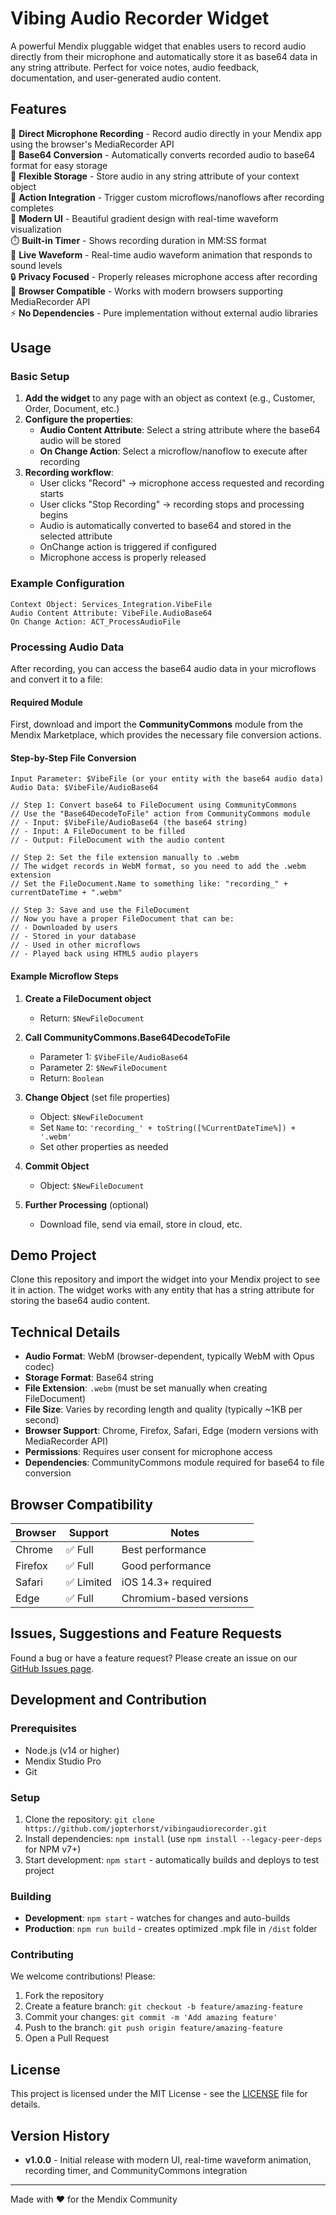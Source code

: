 # Vibing Audio Recorder Widget

A powerful Mendix pluggable widget that enables users to record audio directly from their microphone and automatically store it as base64 data in any string attribute. Perfect for voice notes, audio feedback, documentation, and user-generated audio content.

## Features

🎤 **Direct Microphone Recording** - Record audio directly in your Mendix app using the browser's MediaRecorder API  
📝 **Base64 Conversion** - Automatically converts recorded audio to base64 format for easy storage  
💾 **Flexible Storage** - Store audio in any string attribute of your context object  
🔧 **Action Integration** - Trigger custom microflows/nanoflows after recording completes  
🎯 **Modern UI** - Beautiful gradient design with real-time waveform visualization  
⏱️ **Built-in Timer** - Shows recording duration in MM:SS format  
🌊 **Live Waveform** - Real-time audio waveform animation that responds to sound levels  
🔒 **Privacy Focused** - Properly releases microphone access after recording  
📱 **Browser Compatible** - Works with modern browsers supporting MediaRecorder API  
⚡ **No Dependencies** - Pure implementation without external audio libraries  

## Usage

### Basic Setup

1. **Add the widget** to any page with an object as context (e.g., Customer, Order, Document, etc.)
2. **Configure the properties**:
   - **Audio Content Attribute**: Select a string attribute where the base64 audio will be stored
   - **On Change Action**: Select a microflow/nanoflow to execute after recording
3. **Recording workflow**:
   - User clicks "Record" → microphone access requested and recording starts
   - User clicks "Stop Recording" → recording stops and processing begins
   - Audio is automatically converted to base64 and stored in the selected attribute
   - OnChange action is triggered if configured
   - Microphone access is properly released

### Example Configuration

```
Context Object: Services_Integration.VibeFile
Audio Content Attribute: VibeFile.AudioBase64
On Change Action: ACT_ProcessAudioFile
```

### Processing Audio Data

After recording, you can access the base64 audio data in your microflows and convert it to a file:

#### Required Module
First, download and import the **CommunityCommons** module from the Mendix Marketplace, which provides the necessary file conversion actions.

#### Step-by-Step File Conversion

```
Input Parameter: $VibeFile (or your entity with the base64 audio data)
Audio Data: $VibeFile/AudioBase64

// Step 1: Convert base64 to FileDocument using CommunityCommons
// Use the "Base64DecodeToFile" action from CommunityCommons module
// - Input: $VibeFile/AudioBase64 (the base64 string)
// - Input: A FileDocument to be filled
// - Output: FileDocument with the audio content

// Step 2: Set the file extension manually to .webm
// The widget records in WebM format, so you need to add the .webm extension
// Set the FileDocument.Name to something like: "recording_" + currentDateTime + ".webm"

// Step 3: Save and use the FileDocument
// Now you have a proper FileDocument that can be:
// - Downloaded by users
// - Stored in your database
// - Used in other microflows
// - Played back using HTML5 audio players
```

#### Example Microflow Steps

1. **Create a FileDocument object**
   - Return: `$NewFileDocument`

2. **Call CommunityCommons.Base64DecodeToFile**
   - Parameter 1: `$VibeFile/AudioBase64`
   - Parameter 2: `$NewFileDocument`
   - Return: `Boolean`

3. **Change Object** (set file properties)
   - Object: `$NewFileDocument`
   - Set `Name` to: `'recording_' + toString([%CurrentDateTime%]) + '.webm'`
   - Set other properties as needed

5. **Commit Object**
   - Object: `$NewFileDocument`

6. **Further Processing** (optional)
   - Download file, send via email, store in cloud, etc.

## Demo Project

Clone this repository and import the widget into your Mendix project to see it in action. The widget works with any entity that has a string attribute for storing the base64 audio content.

## Technical Details

- **Audio Format**: WebM (browser-dependent, typically WebM with Opus codec)
- **Storage Format**: Base64 string
- **File Extension**: `.webm` (must be set manually when creating FileDocument)
- **File Size**: Varies by recording length and quality (typically ~1KB per second)
- **Browser Support**: Chrome, Firefox, Safari, Edge (modern versions with MediaRecorder API)
- **Permissions**: Requires user consent for microphone access
- **Dependencies**: CommunityCommons module required for base64 to file conversion

## Browser Compatibility

| Browser | Support | Notes |
|---------|---------|--------|
| Chrome | ✅ Full | Best performance |
| Firefox | ✅ Full | Good performance |
| Safari | ✅ Limited | iOS 14.3+ required |
| Edge | ✅ Full | Chromium-based versions |

## Issues, Suggestions and Feature Requests

Found a bug or have a feature request? Please create an issue on our [GitHub Issues page](https://github.com/jopterhorst/vibingaudiorecorder/issues).

## Development and Contribution

### Prerequisites
- Node.js (v14 or higher)
- Mendix Studio Pro
- Git

### Setup
1. Clone the repository: `git clone https://github.com/jopterhorst/vibingaudiorecorder.git`
2. Install dependencies: `npm install` (use `npm install --legacy-peer-deps` for NPM v7+)
3. Start development: `npm start` - automatically builds and deploys to test project

### Building
- **Development**: `npm start` - watches for changes and auto-builds
- **Production**: `npm run build` - creates optimized .mpk file in `/dist` folder

### Contributing
We welcome contributions! Please:
1. Fork the repository
2. Create a feature branch: `git checkout -b feature/amazing-feature`
3. Commit your changes: `git commit -m 'Add amazing feature'`
4. Push to the branch: `git push origin feature/amazing-feature`
5. Open a Pull Request

## License

This project is licensed under the MIT License - see the [LICENSE](LICENSE) file for details.

## Version History

- **v1.0.0** - Initial release with modern UI, real-time waveform animation, recording timer, and CommunityCommons integration

---

Made with ❤️ for the Mendix Community
